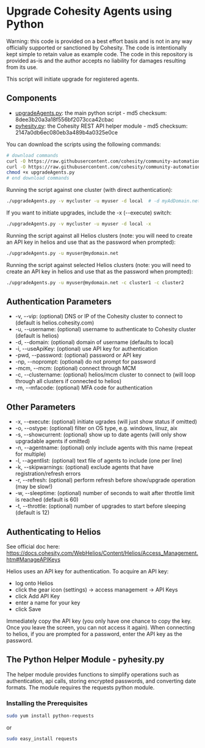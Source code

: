 # Upgrade Cohesity Agents using Python

Warning: this code is provided on a best effort basis and is not in any way officially supported or sanctioned by Cohesity. The code is intentionally kept simple to retain value as example code. The code in this repository is provided as-is and the author accepts no liability for damages resulting from its use.

This script will initiate upgrade for registered agents.

## Components

* [upgradeAgents.py](https://raw.githubusercontent.com/cohesity/community-automation-samples/main/python/upgradeAgents/upgradeAgents.py): the main python script - md5 checksum: 8dee3b20a3a18f556bf2073cca42cbac
* [pyhesity.py](https://raw.githubusercontent.com/cohesity/community-automation-samples/main/python/pyhesity/pyhesity.py): the Cohesity REST API helper module - md5 checksum: 2147a0db6ec080eb3a489b4a0325e0ce

You can download the scripts using the following commands:

```bash
# download commands
curl -O https://raw.githubusercontent.com/cohesity/community-automation-samples/main/python/upgradeAgents/upgradeAgents.py
curl -O https://raw.githubusercontent.com/cohesity/community-automation-samples/main/python/pyhesity.py
chmod +x upgradeAgents.py
# end download commands
```

Running the script against one cluster (with direct authentication):

```bash
./upgradeAgents.py -v mycluster -u myuser -d local  # -d myAdDomain.net (for active directory)
```

If you want to initiate upgrades, include the -x (--execute) switch:

```bash
./upgradeAgents.py -v mycluster -u myuser -d local -x
```

Running the script against all Helios clusters (note: you will need to create an API key in helios and use that as the password when prompted):

```bash
./upgradeAgents.py -u myuser@mydomain.net
```

Running the script against selected Helios clusters (note: you will need to create an API key in helios and use that as the password when prompted):

```bash
./upgradeAgents.py -u myuser@mydomain.net -c cluster1 -c cluster2
```

## Authentication Parameters

* -v, --vip: (optional) DNS or IP of the Cohesity cluster to connect to (default is helios.cohesity.com)
* -u, --username: (optional) username to authenticate to Cohesity cluster (default is helios)
* -d, --domain: (optional) domain of username (defaults to local)
* -i, --useApiKey: (optional) use API key for authentication
* -pwd, --password: (optional) password or API key
* -np, --noprompt: (optional) do not prompt for password
* -mcm, --mcm: (optional) connect through MCM
* -c, --clustername: (optional) helios/mcm cluster to connect to (will loop through all clusters if connected to helios)
* -m, --mfacode: (optional) MFA code for authentication

## Other Parameters

* -x, --execute: (optional) initiate ugrades (will just show status if omitted)
* -o, --ostype: (optional) filter on OS type, e.g. windows, linuz, aix
* -s, --showcurrent: (optional) show up to date agents (will only show upgradable agents if omitted)
* -n, --agentname: (optional) only include agents with this name (repeat for multiple)
* -l, --agentlist: (optional) text file of agents to include (one per line)
* -k, --skipwarnings: (optional) exclude agents that have registration/refresh errors
* -r, --refresh: (optional) perform refresh before show/upgrade operation (may be slow!)
* -w, --sleeptime: (optional) number of seconds to wait after throttle limit is reached (default is 60)
* -t, --throttle: (optional) number of upgrades to start before sleeping (default is 12)

## Authenticating to Helios

See official doc here: <https://docs.cohesity.com/WebHelios/Content/Helios/Access_Management.htm#ManageAPIKeys>

Helios uses an API key for authentication. To acquire an API key:

* log onto Helios
* click the gear icon (settings) -> access management -> API Keys
* click Add API Key
* enter a name for your key
* click Save

Immediately copy the API key (you only have one chance to copy the key. Once you leave the screen, you can not access it again). When connecting to helios, if you are prompted for a password, enter the API key as the password.

## The Python Helper Module - pyhesity.py

The helper module provides functions to simplify operations such as authentication, api calls, storing encrypted passwords, and converting date formats. The module requires the requests python module.

### Installing the Prerequisites

```bash
sudo yum install python-requests
```

or

```bash
sudo easy_install requests
```
